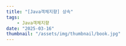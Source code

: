 ```yaml
---
title: "[Java객체지향] 상속"
tags:
    - Java객체지향
date: "2025-03-16"
thumbnail: "/assets/img/thumbnail/book.jpg"
---
```

